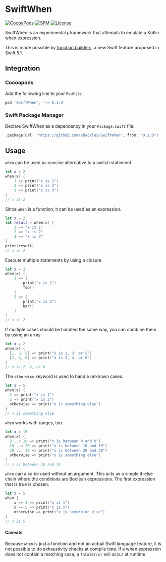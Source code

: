 # SwiftWhen

[![CocoaPods](https://img.shields.io/cocoapods/v/SwiftWhen.svg)](https://cocoapods.org/pods/SwiftWhen)
[![SPM](https://img.shields.io/badge/SPM-compatible-blue.svg)](#swift-package-manager)
[![License](https://img.shields.io/badge/license-MIT-green.svg)](/LICENSE)

SwiftWhen is an experimental µframework that attempts to emulate a Kotlin [when expression](https://kotlinlang.org/docs/reference/control-flow.html#when-expression).

This is made possible by [function builders](https://github.com/apple/swift-evolution/blob/9992cf3c11c2d5e0ea20bee98657d93902d5b174/proposals/XXXX-function-builders.md), a new Swift feature proposed in Swift 5.1.

## Integration

### Cocoapods

Add the following line to your `Podfile`
```ruby
pod 'SwiftWhen', '~> 0.1.0'
```

### Swift Package Manager

Declare SwiftWhen as a dependency in your `Package.swift` file:
```swift
.package(url: "https://github.com/shackley/SwiftWhen", from: "0.1.0")
```

## Usage

`when` can be used as concise alternative to a switch statement.

```swift
let x = 2
when(x) {
    1 => print("x is 1")
    2 => print("x is 2")
    3 => print("x is 3")
}
// x is 2
```

Since `when` is a function, it can be used as an expression.

```swift
let x = 2
let result = when(x) {
    1 => "x is 1"
    2 => "x is 2"
    3 => "x is 3"
}
print(result)
// x is 2
```

Execute multiple statements by using a closure.
```swift
let x = 2
when(x) {
    1 => {
        print("x is 1")
        foo()
    }
    2 => {
        print("x is 2")
        bar()
    }
}
// x is 2
```

If multiple cases should be handled the same way, you can combine them by using an array.
```swift
let x = 2
when(x) {
  [1, 3, 5] => print("x is 1, 3, or 5")
  [2, 4, 6] => print("x is 2, 4, or 6")
}
// x is 2, 4, or 6
```

The `otherwise` keyword is used to handle unknown cases.
```swift
let x = 5
when(x) {
  1 => print("x is 1")
  2 => print("x is 2")
  otherwise => print("x is something else")
}
// x is something else
```

`when` works with ranges, too.
```swift
let x = 15
when(x) {
  0 ..< 10 => print("x is between 0 and 9")
  10 ..< 20 => print("x is between 10 and 19")
  20 ... 30 => print("x is between 20 and 30")
  otherwise => print("x is something else")
}
// x is between 10 and 19
```

 `when` can also be used without an argument. This acts as a simple if-else chain where the conditions are Boolean expressions. The first expression that is true is chosen.
```swift
let x = 5
when {
    x == 1 => print("x is 1")
    x == 5 => print("x is 5")
    otherwise => print("x is something else")
}
// x is 5
```

#### Caveats

Because `when` is just a function and not an actual Swift language feature, it is not possible to do exhaustivity checks at compile time. If a when expression does not contain a matching case, a `fatalError` will occur at runtime.
